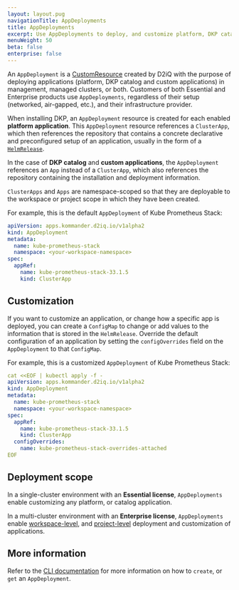 ```yaml
---
layout: layout.pug
navigationTitle: AppDeployments
title: AppDeployments
excerpt: Use AppDeployments to deploy, and customize platform, DKP catalog, and custom applications in your environment
menuWeight: 50
beta: false
enterprise: false
---
```


An `AppDeployment` is a [CustomResource][CRD] created by D2iQ with the purpose of deploying applications (platform, DKP catalog and custom applications) in management, managed clusters, or both. Customers of both Essential and Enterprise products use `AppDeployments`, regardless of their setup (networked, air-gapped, etc.), and their infrastructure provider.

When installing DKP, an `AppDeployment` resource is created for each enabled **platform application**. This `AppDeployment` resource references a `ClusterApp`, which then references the repository that contains a concrete declarative and preconfigured setup of an application, usually in the form of a [`HelmRelease`][helm].

In the case of **DKP catalog** and **custom applications**, the `AppDeployment` references an `App` instead of a `ClusterApp`, which also references the repository containing the installation and deployment information.

`ClusterApps` and `Apps` are namespace-scoped so that they are deployable to the workspace or project scope in which they have been created.

For example, this is the default `AppDeployment` of Kube Prometheus Stack:

```yaml
apiVersion: apps.kommander.d2iq.io/v1alpha2
kind: AppDeployment
metadata:
  name: kube-prometheus-stack
  namespace: <your-workspace-namespace>
spec:
  appRef:
    name: kube-prometheus-stack-33.1.5
    kind: ClusterApp
```

## Customization

If you want to customize an application, or change how a specific app is deployed, you can create a `ConfigMap` to change or add values to the information that is stored in the `HelmRelease`. Override the default configuration of an application by setting the `configOverrides` field on the `AppDeployment` to that `ConfigMap`.

For example, this is a customized `AppDeployment` of Kube Prometheus Stack:

```yaml
cat <<EOF | kubectl apply -f -
apiVersion: apps.kommander.d2iq.io/v1alpha2
kind: AppDeployment
metadata:
  name: kube-prometheus-stack
  namespace: <your-workspace-namespace>
spec:
  appRef:
    name: kube-prometheus-stack-33.1.5
    kind: ClusterApp
  configOverrides:
    name: kube-prometheus-stack-overrides-attached
EOF
```

## Deployment scope

In a single-cluster environment with an **Essential license**, `AppDeployments` enable customizing any platform, or catalog application.

In a multi-cluster environment with an **Enterprise license**, `AppDeployments` enable [workspace-level][workspace], and [project-level][project] deployment and customization of applications.

## More information

Refer to the [CLI documentation][cli] for more information on how to `create`, or `get` an `AppDeployment`.

[CRD]: https://kubernetes.io/docs/concepts/extend-kubernetes/api-extension/custom-resources/
[helm]: https://fluxcd.io/docs/components/helm/helmreleases/
[workspace]: ../workspaces/applications/
[project]: ../projects/applications/
[cli]: ../cli/dkp/
